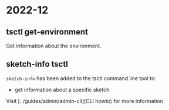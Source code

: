 # 2022-12

## tsctl get-environment

Get information about the environment.

## sketch-info tsctl

`sketch-info` has been added to the tsctl command line tool to:
- get information about a specific sketch

Visit [../guides/admin/admin-cli](CLI howto) for more information
